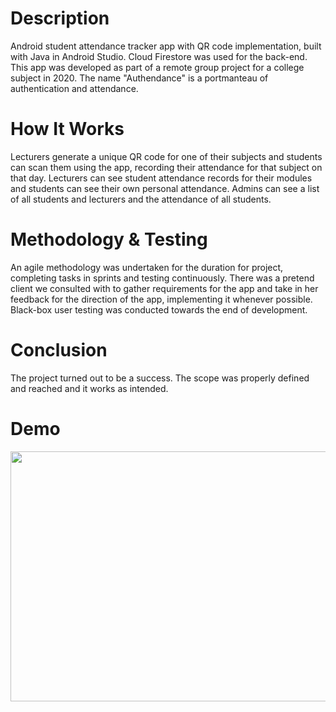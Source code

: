 # Description
Android student attendance tracker app with QR code implementation, built with Java in Android Studio. Cloud Firestore was used for the back-end. This app was developed as part of a remote group project for a college subject in 2020. The name "Authendance" is a portmanteau of authentication and attendance.

# How It Works
Lecturers generate a unique QR code for one of their subjects and students can scan them using the app, recording their attendance for that subject on that day. Lecturers can see student attendance records for their modules and students can see their own personal attendance. Admins can see a list of all students and lecturers and the attendance of all students.

# Methodology & Testing
An agile methodology was undertaken for the duration for project, completing tasks in sprints and testing continuously. There was a pretend client we consulted with to gather requirements for the app and take in her feedback for the direction of the app, implementing it whenever possible. Black-box user testing was conducted towards the end of development. 

# Conclusion
The project turned out to be a success. The scope was properly defined and reached and it works as intended. 

# Demo
<img src="AuthendanceDemo.gif" width="600" height="400">
